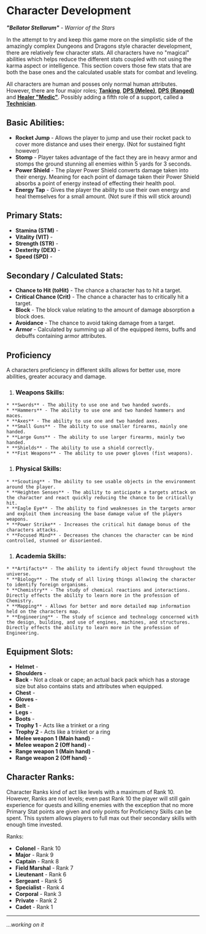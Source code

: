 # Character Development #

_**"Bellator Stellarum"** - Warrior of the Stars_

In the attempt to try and keep this game more on the simplistic side of the amazingly complex Dungeons and Dragons style character development, there are relatively few character stats. All characters have no "magical" abilities which helps reduce the different stats coupled with not using the karma aspect or intelligence. This section covers those few stats that are both the base ones and the calculated usable stats for combat and leveling.

All characters are human and posses only normal human attributes. However, there are four major roles; **[Tanking](CharacterRoleTanking.md)**, **[DPS (Melee)](CharacterRoleDPSmelee.md)**, **[DPS (Ranged)](CharacterRoleDPSranged.md)** and **[Healer "Medic"](CharacterRoleMedic.md)**. Possibly adding a fifth role of a support, called a **[Technician](CharacterRoleTechnician.md)**.

## Basic Abilities: ##

  * **Rocket Jump** - Allows the player to jump and use their rocket pack to cover more distance and uses their energy. (Not for sustained fight however)
  * **Stomp** - Player takes advantage of the fact they are in heavy armor and stomps the ground stunning all enemies within 5 yards for 3 seconds.
  * **Power Shield** - The player Power Shield converts damage taken into their energy. Meaning for each point of damage taken their Power Shield absorbs a point of energy instead of effecting their health pool.
  * **Energy Tap** - Gives the player the ability to use their own energy and heal themselves for a small amount. (Not sure if this will stick around)

## Primary Stats: ##

  * **Stamina (STM)** -
  * **Vitality (VIT)** -
  * **Strength (STR)** -
  * **Dexterity (DEX)** -
  * **Speed (SPD)** -

## Secondary / Calculated Stats: ##

  * **Chance to Hit (toHit)** - The chance a character has to hit a target.
  * **Critical Chance (Crit)** - The chance a character has to critically hit a target.
  * **Block** - The block value relating to the amount of damage absorption a block does.
  * **Avoidance** - The chance to avoid taking damage from a target.
  * **Armor** - Calculated by summing up all of the equipped items, buffs and debuffs containing armor attributes.

## Proficiency ##

A characters proficiency in different skills allows for better use, more abilities, greater accuracy and damage.

  1. ### Weapons Skills: ###
    * **Swords** - The ability to use one and two handed swords.
    * **Hammers** - The ability to use one and two handed hammers and maces.
    * **Axes** - The ability to use one and two handed axes.
    * **Small Guns** - The ability to use smaller firearms, mainly one handed.
    * **Large Guns** - The ability to use larger firearms, mainly two handed.
    * **Shields** - The ability to use a shield correctly.
    * **Fist Weapons** - The ability to use power gloves (fist weapons).
  1. ### Physical Skills: ###
    * **Scouting** - The ability to see usable objects in the environment around the player.
    * **Heighten Senses** - The ability to anticipate a targets attack on the character and react quickly reducing the chance to be critically hit.
    * **Eagle Eye** - The ability to find weaknesses in the targets armor and exploit them increasing the base damage value of the players weapons.
    * **Power Strike** - Increases the critical hit damage bonus of the characters attacks.
    * **Focused Mind** - Decreases the chances the character can be mind controlled, stunned or disoriented.
  1. ### Academia Skills: ###
    * **Artifacts** - The ability to identify object found throughout the universe.
    * **Biology** - The study of all living things allowing the character to identify foreign organisms.
    * **Chemistry** - The study of chemical reactions and interactions. Directly effects the ability to learn more in the profession of Chemistry.
    * **Mapping** - Allows for better and more detailed map information held on the characters map.
    * **Engineering** - The study of science and technology concerned with the design, building, and use of engines, machines, and structures. Directly effects the ability to learn more in the profession of Engineering.

## Equipment Slots: ##

  * **Helmet** -
  * **Shoulders** -
  * **Back** - Not a cloak or cape; an actual back pack which has a storage size but also contains stats and attributes when equipped.
  * **Chest** -
  * **Gloves** -
  * **Belt** -
  * **Legs** -
  * **Boots** -
  * **Trophy 1** - Acts like a trinket or a ring
  * **Trophy 2** - Acts like a trinket or a ring
  * **Melee weapon 1 (Main hand)** -
  * **Melee weapon 2 (Off hand)** -
  * **Range weapon 1 (Main hand)** -
  * **Range weapon 2 (Off hand)** -

## Character Ranks: ##

Character Ranks kind of act like levels with a maximum of Rank 10. However, Ranks are not levels; even past Rank 10 the player will still gain experience for quests and killing enemies with the exception that no more Primary Stat points are given and only points for Proficiency Skills can be spent. This system allows players to full max out their secondary skills with enough time invested.

Ranks:
  * **Colonel** - Rank 10
  * **Major** - Rank 9
  * **Captain** - Rank 8
  * **Field Marshal** - Rank 7
  * **Lieutenant** - Rank 6
  * **Sergeant** - Rank 5
  * **Specialist** - Rank 4
  * **Corporal** - Rank 3
  * **Private** - Rank 2
  * **Cadet** - Rank 1


---

_...working on it_